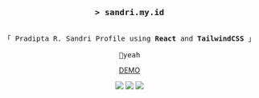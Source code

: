 <h3 align="center">
  <samp
    >&gt; <b>sandri.my.id</b
    >
  </samp>
</h3>

<p align="center">
  <samp
    ><br />「 Pradipta R. Sandri Profile using <b>React</b> and <b>TailwindCSS</b> 」
    <br />
    <br />
    🤘yeah
  </samp>
</p>
<p align="center">
<a href="https://sandri.vercel.app" target="_blank">DEMO</a>
</p>
<div align="center">
    <img src="https://img.shields.io/badge/tailwindcss-%2338B2AC.svg?style=for-the-badge&logo=tailwind-css&logoColor=white"/>
    <img src="https://img.shields.io/badge/react-%2320232a.svg?style=for-the-badge&logo=react&logoColor=%2361DAFB"/>
    <img src="https://img.shields.io/badge/vite-%23646CFF.svg?style=for-the-badge&logo=vite&logoColor=white"/>
</div>
